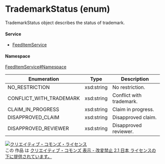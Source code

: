 

# TrademarkStatus (enum)

TrademarkStatus object describes the status of trademark.

#### Service

+ [FeedItemService](../../services/FeedItemService.md)

#### Namespace

[FeedItemService#Namespace](../../services/FeedItemService.md#namespace)

| Enumeration  |       Type       |          Description          |
| ------------ | ---------------- | ----------------------------- |
| NO_RESTRICTION | xsd:string | No restriction. |
| CONFLICT_WITH_TRADEMARK | xsd:string | Conflict with trademark. |
| CLAIM_IN_PROGRESS | xsd:string | Claim in progress. |
| DISAPPROVED_CLAIM | xsd:string | Disapproved claim. |
| DISAPPROVED_REVIEWER | xsd:string | Disapproved reviewer. |

<a rel="license" href="http://creativecommons.org/licenses/by-nd/2.1/jp/"><img alt="クリエイティブ・コモンズ・ライセンス" style="border-width:0" src="https://i.creativecommons.org/l/by-nd/2.1/jp/88x31.png" /></a><br />この 作品 は <a rel="license" href="http://creativecommons.org/licenses/by-nd/2.1/jp/">クリエイティブ・コモンズ 表示 - 改変禁止 2.1 日本 ライセンスの下に提供されています。</a>
